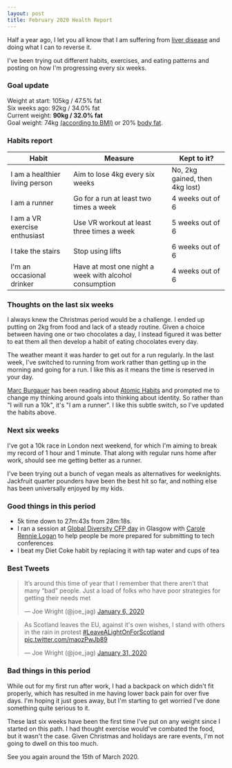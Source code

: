 ```yaml
---
layout: post
title: February 2020 Health Report
---
```


Half a year ago, I let you all know that I am suffering from [liver disease](/2019/liver-disease) and doing what I can to reverse it.

I've been trying out different habits, exercises, and eating patterns and posting on how I'm progressing every six weeks.

### Goal update

Weight at start: 105kg / 47.5% fat 
<br/>Six weeks ago: 92kg / 34.0% fat
<br/>Current weight: __90kg / 32.0% fat__
<br/>Goal weight: 74kg [(according to BMI)](https://www.nhs.uk/live-well/healthy-weight/bmi-calculator/) or 20% [body fat](https://en.wikipedia.org/wiki/Body_fat_percentage#Typical_body_fat_amounts).

### Habits report

|Habit|Measure|Kept to it?|
| --- | -- | --------- |
|I am a healthier living person|Aim to lose 4kg every six weeks | No, 2kg gained, then 4kg lost) |
|I am a runner|Go for a run at least two times a week | 4 weeks out of 6 |
|I am a VR exercise enthusiast|Use VR workout at least three times a week | 5 weeks out of 6 |
|I take the stairs|Stop using lifts | 6 weeks out of 6 |
|I'm an occasional drinker|Have at most one night a week with alcohol consumption | 4 weeks out of 6 |

### Thoughts on the last six weeks

I always knew the Christmas period would be a challenge. I ended up putting on 2kg from food and lack of a steady routine. Given a choice between having one or two chocolates a day, I instead figured it was better to eat them all then develop a habit of eating chocolates every day.

The weather meant it was harder to get out for a run regularly. In the last week, I've switched to running from work rather than getting up in the morning and going for a run. I like this as it means the time is reserved in your day.

[Marc Burgauer](https://twitter.com/somesheep?lang=en) has been reading about [Atomic Habits](https://jamesclear.com/atomic-habits) and prompted me to change my thinking around goals into thinking about identity. So rather than "I will run a 10k", it's "I am a runner". I like this subtle switch, so I've updated the habits above.

### Next six weeks

I've got a 10k race in London next weekend, for which I'm aiming to break my record of 1 hour and 1 minute. That along with regular runs home after work, should see me getting better as a runner.

I've been trying out a bunch of vegan meals as alternatives for weeknights. Jackfruit quarter pounders have been the best hit so far, and nothing else has been universally enjoyed by my kids.

### Good things in this period

* 5k time down to 27m:43s from 28m:18s.
* I ran a session at [Global Diversity CFP day](https://www.globaldiversitycfpday.com/) in Glasgow with [Carole Rennie Logan](https://twitter.com/crgrieve) to help people be more prepared for submitting to tech conferences
* I beat my Diet Coke habit by replacing it with tap water and cups of tea

### Best Tweets

<blockquote class="twitter-tweet"><p lang="en" dir="ltr">It’s around this time of year that I remember that there aren’t that many “bad” people. Just a load of folks who have poor strategies for getting their needs met</p>&mdash; Joe Wright (@joe_jag) <a href="https://twitter.com/joe_jag/status/1214097957416554496?ref_src=twsrc%5Etfw">January 6, 2020</a></blockquote> <script async src="https://platform.twitter.com/widgets.js" charset="utf-8"></script>

<blockquote class="twitter-tweet"><p lang="en" dir="ltr">As Scotland leaves the EU, against it&#39;s own wishes, I stand with others in the rain in protest <a href="https://twitter.com/hashtag/LeaveALightOnForScotland?src=hash&amp;ref_src=twsrc%5Etfw">#LeaveALightOnForScotland</a> <a href="https://t.co/maozPwJb89">pic.twitter.com/maozPwJb89</a></p>&mdash; Joe Wright (@joe_jag) <a href="https://twitter.com/joe_jag/status/1223372599599804420?ref_src=twsrc%5Etfw">January 31, 2020</a></blockquote> <script async src="https://platform.twitter.com/widgets.js" charset="utf-8"></script>


### Bad things in this period

While out for my first run after work, I had a backpack on which didn't fit properly, which has resulted in me having lower back pain for over five days. I'm hoping it just goes away, but I'm starting to get worried I've done something quite serious to it.

These last six weeks have been the first time I've put on any weight since I started on this path. I had thought exercise would've combated the food, but it wasn't the case. Given Christmas and holidays are rare events, I'm not going to dwell on this too much.

See you again around the 15th of March 2020.